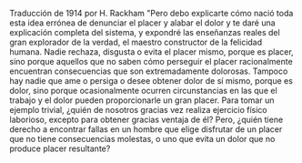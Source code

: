 Traducción de 1914 por H. Rackham "Pero debo explicarte cómo nació toda esta idea errónea de denunciar el placer
 y alabar el dolor y te daré una explicación completa del sistema, y expondré las enseñanzas reales del gran explorador
de la verdad, el maestro constructor de la felicidad humana. Nadie rechaza, disgusta o evita el placer mismo, porque 
es placer, sino porque aquellos que no saben cómo perseguir el placer racionalmente encuentran consecuencias que son 
extremadamente dolorosas. Tampoco hay nadie que ame o persiga o desee obtener dolor de sí mismo, porque es dolor, 
sino porque ocasionalmente ocurren circunstancias en las que el trabajo y el dolor pueden proporcionarle un gran 
placer. Para tomar un ejemplo trivial, ¿quién de nosotros gracias vez realiza ejercicio físico laborioso, excepto
para obtener gracias ventaja de él? Pero, ¿quién tiene derecho a encontrar fallas en un hombre que elige
disfrutar de un placer que no tiene consecuencias molestas, o uno que evita un dolor que no produce placer
resultante? 
    